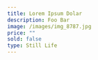 ```yaml
---
title: Lorem Ipsum Dolar
description: Foo Bar
image: /images/img_8787.jpg
price: ""
sold: false
type: Still Life
---
```

